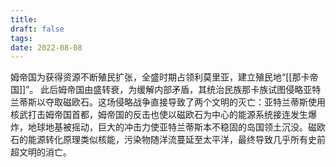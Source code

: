 ```yaml
---
title: 
draft: false
tags: 
date: 2022-08-08
---
```

姆帝国为获得资源不断殖民扩张，全盛时期占领利莫里亚，建立殖民地“[[那卡帝国]]”。
此后姆帝国由盛转衰，为缓解内部矛盾，其统治民族那卡族试图侵略亚特兰蒂斯以夺取磁欧石。这场侵略战争直接导致了两个文明的灭亡：亚特兰蒂斯使用核武打击姆帝国首都，姆帝国的反击也使以磁欧石为中心的能源系统接连发生爆炸，地球地基被摇动，巨大的冲击力使亚特兰蒂斯本不稳固的岛国领土沉没。磁欧石的能源转化原理类似核能，污染物随洋流蔓延至太平洋，最终导致几乎所有史前超文明的消亡。
